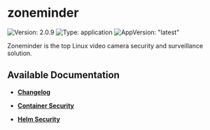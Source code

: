 # zoneminder

![Version: 2.0.9](https://img.shields.io/badge/Version-2.0.9-informational?style=flat-square) ![Type: application](https://img.shields.io/badge/Type-application-informational?style=flat-square) ![AppVersion: "latest"](https://img.shields.io/badge/AppVersion-"latest"-informational?style=flat-square)

Zoneminder is the top Linux video camera security and surveillance solution.

## Available Documentation

- [**Changelog**](CHANGELOG)

- [**Container Security**](container-security)

- [**Helm Security**](helm-security)

